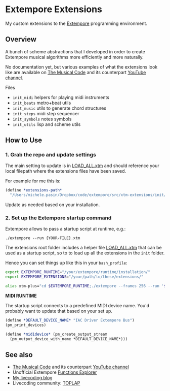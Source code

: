 # Extempore Extensions

My custom extensions to the [Extempore](https://extemporelang.github.io/) programming environment.

## Overview

A bunch of scheme abstractions that I developed in order to create Extempore musical algorithms more efficiently and more naturally. 

No documentation yet, but various examples of what the extensions look like are available on [The Musical Code](https://github.com/lambdamusic/The-Musical-Code) and its counterpart [YouTube channel](https://www.youtube.com/channel/UCanqSICbxzRNEZGMlu8qfyw).  

Files 

* `init_midi` helpers for playing midi instruments
* `init_beats` metro+beat utils
* `init_music` utils to generate chord structures
* `init_steps` midi step sequencer 
* `init_symbols` notes symbols 
* `init_utils` lisp and scheme utils 

## How to Use

### 1. Grab the repo and update settings

The main setting to update is in [LOAD_ALL.xtm](https://github.com/lambdamusic/extempore-extensions/blob/main/LOAD_ALL.xtm) and should reference your local filepath where the extensions files have been saved. 

For example for me this is: 

```scheme
(define *extensions-path* 
  "/Users/michele.pasin/Dropbox/code/extempore/src/xtm-extensions/init/")
```

Update as needed based on your installation. 

### 2. Set up the Extempore startup command

Extempore allows to pass a startup script at runtime, e.g.: 

```
./extempore --run {YOUR-FILE}.xtm
```

The extensions root folder includes a helper file [LOAD_ALL.xtm](https://github.com/lambdamusic/extempore-extensions/blob/main/LOAD_ALL.xtm) that can be used as a startup script, so to to load up all the extensions in the `init` folder. 

Hence you can set things up like this in your `bash_profile`: 

```bash
export EXTEMPORE_RUNTIME="/your/extempore/runtime/installation/"
export EXTEMPORE_EXTENSIONS="/your/path/to/these/extensions/"

alias xtm-plus="cd $EXTEMPORE_RUNTIME;./extempore --frames 256 --run '$EXTEMPORE_EXTENSIONS'LOAD_ALL.xtm"
```

**MIDI RUNTIME** 

The startup script connects to a predefined MIDI device name. You'd probably want to update that based on your set up. 

```scheme
(define *DEFAULT_DEVICE_NAME* "IAC Driver Extempore Bus")
(pm_print_devices)

(define *mididevice* (pm_create_output_stream 
  (pm_output_device_with_name *DEFAULT_DEVICE_NAME*)))
```


## See also

- [The Musical Code](https://github.com/lambdamusic/The-Musical-Code) and its counterpart [YouTube channel](https://www.youtube.com/channel/UCanqSICbxzRNEZGMlu8qfyw)
- Unofficial Extempore [Functions Explorer](https://extempore.michelepasin.org/) 
- [My livecoding blog](https://www.michelepasin.org/words/index.html%3Ftag=algorithmiccomposition.html) 
- Livecoding community: [TOPLAP](https://toplap.org/about/)
